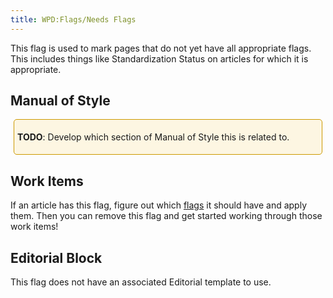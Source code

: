 ```yaml
---
title: WPD:Flags/Needs Flags
---
```

<p>This flag is used to mark pages that do not yet have all appropriate flags. This includes things like Standardization Status on articles for which it is appropriate.
</p>
<h2><span class="mw-headline" id="Manual_of_Style">Manual of Style</span></h2>
<div style="border:1px solid hsl(45, 100%, 40%); padding:5px; margin:5px; background-color:hsl(45, 88%, 94%); border-radius:5px">
<p><b>TODO</b>:  Develop which section of Manual of Style this is related to.
</p>
</div>
<h2><span class="mw-headline" id="Work_Items">Work Items</span></h2>
<p>If an article has this flag, figure out which <a href="/wiki/WPD:Flags" title="WPD:Flags">flags</a> it should have and apply them. Then you can remove this flag and get started working through those work items!
</p>
<h2><span class="mw-headline" id="Editorial_Block">Editorial Block</span></h2>
<p>This flag does not have an associated Editorial template to use.
</p>
<!-- Saved in parser cache with key wpwiki:pcache:idhash:277-0!*!0!!*!*!*!esi=1 and timestamp 20150731181812 and revision id 1581
 -->
